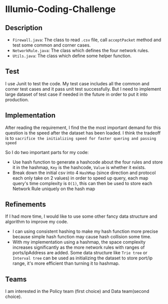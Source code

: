 # Illumio-Coding-Challenge

## Description
- `Firewall.java`: The class to read `.csv` file, call `acceptPacket` method and test some common and corner cases.
- `NetworkRule.java`: The class which defines the four network rules.
- `Utils.java`: The class which define some helper function.

## Test
I use Junit to test the code. My test case includes all the common and corner test cases and it pass unit test successfully. But I need to implement large dataset of test case if needed in the future in order to put it into production.

## Implementation
After reading the requirement, I find the the most important demand for 
this question is the speed after the dataset has been loaded. I think the tradeoff is to `sacrifice the initializing speed for faster quering and passing speed` 

So I do two important parts for my code:  

- Use hash function to generate a hashcode about the four rules and store it in the hashmap, `Key` is the hashcode, `Value` is whether it exists.
- Break down the initial csv into 4 `HashMap` (since direction and protocol each only take on 2 values) in order to speed up query, each map query's time complexity is `O(1)`, this can then be used to store each Network Rule uniquely on the hash map

## Refinements
If I had more time, I would like to use some other fancy data structure and algorithm to improve my code. 

- I can using consistent hashing to make my hash function more precise because simple hash function may cause hash collision some time.
- With my implementation using a hashmap, the space complexity increases significantly as the more network rules with ranges of ports/ipAddress are added. Some data structure like `Trie tree` or `Interval tree` can be used as initializing the dataset to store port/ip range, it's more efficient than turning it to hashmap.

## Teams
I am interested in the Policy team (first choice) and Data team(second choice).
 
